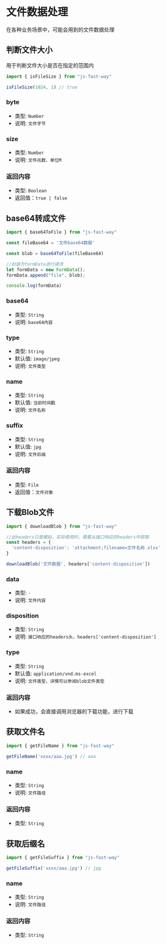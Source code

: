 # 文件数据处理

在各种业务场景中，可能会用到的文件数据处理


## 判断文件大小

用于判断文件大小是否在指定的范围内

```javascript
import { isFileSize } from "js-fast-way"

isFileSize(1024, 1) // true
```

### byte <Badge type="warning" text="必传参数" />

- 类型: `Number`
- 说明: `文件字节`

### size <Badge type="warning" text="必传参数" />

- 类型: `Number`
- 说明: `文件兆数，单位M`

### 返回内容

- 类型: `Boolean`
- 返回值：`true | false`



## base64转成文件

```javascript
import { base64ToFile } from "js-fast-way"

const fileBase64 = '文件base64数据'

const blob = base64ToFile(fileBase64)

//封装为formData进行请求
let formData = new FormData();
formData.append("file", blob);

console.log(formData)
```

### base64 <Badge type="warning" text="必传参数" />

- 类型: `String`
- 说明: `base64内容`

### type <Badge type="tip" text="非必传" />

- 类型: `String`
- 默认值: `image/jpeg`
- 说明: `文件类型`

### name <Badge type="tip" text="非必传" />

- 类型: `String`
- 默认值: `当前时间戳`
- 说明: `文件名称`

### suffix <Badge type="tip" text="非必传" />

- 类型: `String`
- 默认值: `jpg`
- 说明: `文件后缀`

### 返回内容

- 类型: `File`
- 返回值：`文件对象`



## 下载Blob文件

```javascript
import { downloadBlob } from "js-fast-way"

//此headers只是模拟，实际使用时，需要从接口响应的headers中获取
const headers = {
  'content-disposition': 'attachment;filename=文件名称.xlsx'
}

downloadBlob('文件数据', headers['content-disposition'])
```

### data <Badge type="warning" text="必传参数" />

- 类型: `-`
- 说明: `文件内容`

### disposition <Badge type="warning" text="必传参数" />

- 类型: `String`
- 说明: `接口响应的headers头，headers['content-disposition']`

### type <Badge type="tip" text="非必传" />

- 类型: `String`
- 默认值: `application/vnd.ms-excel`
- 说明: `文件类型，详情可以参阅blob文件类型`

### 返回内容

- 如果成功，会直接调用浏览器的下载功能，进行下载



## 获取文件名

```javascript
import { getFileName } from "js-fast-way"

getFileName('xxxx/aaa.jpg') // aaa
```

### name <Badge type="warning" text="必传参数" />

- 类型: `String`
- 说明: `文件路径`

### 返回内容

- 类型: `String`



## 获取后缀名

```javascript
import { getFileSuffix } from "js-fast-way"

getFileSuffix('xxxx/aaa.jpg') // jpg
```

### name <Badge type="warning" text="必传参数" />

- 类型: `String`
- 说明: `文件路径`

### 返回内容

- 类型: `String`
